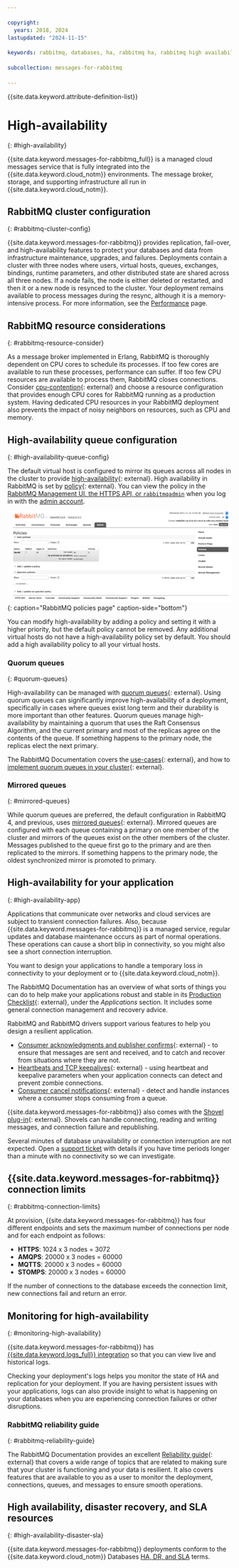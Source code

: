 ```yaml
---

copyright:
  years: 2018, 2024
lastupdated: "2024-11-15"

keywords: rabbitmq, databases, ha, rabbitmq ha, rabbitmq high availability, quorom queues

subcollection: messages-for-rabbitmq

---
```


{{site.data.keyword.attribute-definition-list}}

# High-availability 
{: #high-availability}

{{site.data.keyword.messages-for-rabbitmq_full}} is a managed cloud messages service that is fully integrated into the {{site.data.keyword.cloud_notm}} environments. The message broker, storage, and supporting infrastructure all run in {{site.data.keyword.cloud_notm}}.

## RabbitMQ cluster configuration
{: #rabbitmq-cluster-config}

{{site.data.keyword.messages-for-rabbitmq}} provides replication, fail-over, and high-availability features to protect your databases and data from infrastructure maintenance, upgrades, and failures. Deployments contain a cluster with three nodes where users, virtual hosts, queues, exchanges, bindings, runtime parameters, and other distributed state are shared across all three nodes. If a node fails, the node is either deleted or restarted, and then it or a new node is resynced to the cluster. Your deployment remains available to process messages during the resync, although it is a memory-intensive process. For more information, see the [Performance](/docs/messages-for-rabbitmq?topic=messages-for-rabbitmq-performance) page.

## RabbitMQ resource considerations
{: #rabbitmq-resource-consider}

As a message broker implemented in Erlang, RabbitMQ is thoroughly dependent on CPU cores to schedule its processes. If too few cores are available to run these processes, performance can suffer. If too few CPU resources are available to process them, RabbitMQ closes connections. Consider [cpu-contention](https://www.rabbitmq.com/runtime.html#cpu-contention){: external} and choose a resource configuration that provides enough CPU cores for RabbitMQ running as a production system. Having dedicated CPU resources in your RabbitMQ deployment also prevents the impact of noisy neighbors on resources, such as CPU and memory.

## High-availability queue configuration
{: #high-availability-queue-config}

The default virtual host is configured to mirror its queues across all nodes in the cluster to provide [high-availability](https://www.rabbitmq.com/ha.html){: external}. High availability in RabbitMQ is set by [policy](https://www.rabbitmq.com/parameters.html#policies){: external}. You can view the policy in the [RabbitMQ Management UI, the HTTPS API, or `rabbitmqadmin`](/docs/messages-for-rabbitmq?topic=messages-for-rabbitmq-management-plugin) when you log in with the [admin account](/docs/messages-for-rabbitmq?topic=messages-for-rabbitmq-user-management#the-admin-user).

![RabbitMQ policies page](images/ha-policies2.png){: caption="RabbitMQ policies page" caption-side="bottom"}

You can modify high-availability by adding a policy and setting it with a higher priority, but the default policy cannot be removed. Any additional virtual hosts do not have a high-availability policy set by default. You should add a high availability policy to all your virtual hosts.

### Quorum queues
{: #quorum-queues}

High-availability can be managed with [quorum queues](https://www.rabbitmq.com/quorum-queues.html){: external}. Using quorum queues can significantly improve high-availability of a deployment, specifically in cases where queues exist long term and their durability is more important than other features. Quorum queues manage high-availability by maintaining a quorum that uses the Raft Consensus Algorithm, and the current primary and most of the replicas agree on the contents of the queue. If something happens to the primary node, the replicas elect the next primary.

The RabbitMQ Documentation covers the [use-cases](https://www.rabbitmq.com/quorum-queues.html#use-cases){: external}, and how to [implement quorum queues in your cluster](https://www.rabbitmq.com/quorum-queues.html#usage){: external}.

### Mirrored queues
{: #mirrored-queues}

While quorum queues are preferred, the default configuration in RabbitMQ 4, and previous, uses [mirrored queues](https://www.rabbitmq.com/ha.html#what-is-mirroring){: external}. Mirrored queues are configured with each queue containing a primary on one member of the cluster and mirrors of the queues exist on the other members of the cluster. Messages published to the queue first go to the primary and are then replicated to the mirrors. If something happens to the primary node, the oldest synchronized mirror is promoted to primary.


## High-availability for your application
{: #high-availability-app}

Applications that communicate over networks and cloud services are subject to transient connection failures. Also, because {{site.data.keyword.messages-for-rabbitmq}} is a managed service, regular updates and database maintenance occurs as part of normal operations. These operations can cause a short blip in connectivity, so you might also see a short connection interruption.

You want to design your applications to handle a temporary loss in connectivity to your deployment or to {{site.data.keyword.cloud_notm}}. 

The RabbitMQ Documentation has an overview of what sorts of things you can do to help make your applications robust and stable in its [Production Checklist](https://www.rabbitmq.com/production-checklist.html#apps){: external}, under the _Applications_ section. It includes some general connection management and recovery advice.

RabbitMQ and RabbitMQ drivers support various features to help you design a resilient application.
- [Consumer acknowledgments and publisher confirms](https://www.rabbitmq.com/confirms.html){: external} - to ensure that messages are sent and received, and to catch and recover from situations where they are not. 
- [Heartbeats and TCP keepalives](https://www.rabbitmq.com/heartbeats.html){: external} - using heartbeat and keepalive parameters when your application connects can detect and prevent zombie connections.
- [Consumer cancel notifications](https://www.rabbitmq.com/consumer-cancel.html){: external} - detect and handle instances where a consumer stops consuming from a queue.

{{site.data.keyword.messages-for-rabbitmq}} also comes with the [Shovel plug-in](https://www.rabbitmq.com/shovel.html){: external}. Shovels can handle connecting, reading and writing messages, and connection failure and republishing.

Several minutes of database unavailability or connection interruption are not expected. Open a [support ticket](https://cloud.ibm.com/unifiedsupport/cases/add) with details if you have time periods longer than a minute with no connectivity so we can investigate.

## {{site.data.keyword.messages-for-rabbitmq}} connection limits 
{: #rabbitmq-connection-limits}

At provision, {{site.data.keyword.messages-for-rabbitmq}} has four different endpoints and sets the maximum number of connections per node and for each endpoint as follows: 

* **HTTPS**: 1024 x 3 nodes = 3072
* **AMQPS**: 20000 x 3 nodes = 60000
* **MQTTS**: 20000 x 3 nodes = 60000
* **STOMPS**: 20000 x 3 nodes = 60000

If the number of connections to the database exceeds the connection limit, new connections fail and return an error.

## Monitoring for high-availability
{: #monitoring-high-availability}

{{site.data.keyword.messages-for-rabbitmq}} has [{{site.data.keyword.logs_full}} integration](/docs/messages-for-rabbitmq?topic=messages-for-rabbitmq-logging) so that you can view live and historical logs.

Checking your deployment's logs helps you monitor the state of HA and replication for your deployment. If you are having persistent issues with your applications, logs can also provide insight to what is happening on your databases when you are experiencing connection failures or other disruptions.

### RabbitMQ reliability guide
{: #rabbitmq-reliability-guide}

The RabbitMQ Documentation provides an excellent [Reliability guide](https://www.rabbitmq.com/reliability.html){: external} that covers a wide range of topics that are related to making sure that your cluster is functioning and your data is resilient. It also covers features that are available to you as a user to monitor the deployment, connections, queues, and messages to ensure smooth operations.

## High availability, disaster recovery, and SLA resources
{: #high-availability-disaster-sla}

{{site.data.keyword.messages-for-rabbitmq}} deployments conform to the {{site.data.keyword.cloud_notm}} Databases [HA, DR, and SLA](/docs/cloud-databases?topic=cloud-databases-ha-dr) terms.

